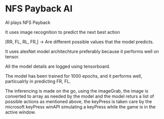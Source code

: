# NFS Payback AI
 AI plays NFS Payback

It uses image recognition to predict the next best action

[RR, FL, RL, FR,] ->  Are different possible values that the model predicts.

It uses alexNet model architechture preferably because it performs well on tensor.

All the model details are logged using tensorboard.

The model has been trained for 1000 epochs, and it performs well, particualrly in predicting FR, FL.

The inferencing is made on the go, using the imageGrab, the image is converted to array as needed by the model and the model returs a list of possible actions as mentioned above, the keyPress is taken care by  the microsoft keyPress winAPI simulating a keyPress while the game is in the active window. 
